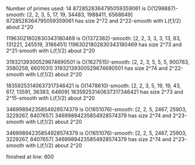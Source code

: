 Number of primes used: 14
8728528364795059359061 is O(1298887)-smooth:
	 [2, 2, 3, 5, 17, 19, 34483, 1988411, 6568649]
8728528364795059359061 has size 2^72 and 2^22-smooth with L(f,1/2) about 2^20

11963021802830343180469 is O(1372382)-smooth:
	 [2, 2, 3, 3, 3, 13, 83, 131221, 245519, 3186451]
11963021802830343180469 has size 2^73 and 2^21-smooth with L(f,1/2) about 2^20

31932139300529674690501 is O(1627515)-smooth:
	 [2, 2, 3, 5, 5, 5, 900763, 3580259, 6601031]
31932139300529674690501 has size 2^74 and 2^22-smooth with L(f,1/2) about 2^20

18359253140637317346421 is O(1478610)-smooth:
	 [2, 2, 3, 5, 19, 19, 43, 617, 13591, 36383, 64609]
18359253140637317346421 has size 2^73 and 2^15-smooth with L(f,1/2) about 2^20

34699894235854928574379 is O(1651076)-smooth:
	 [2, 2, 5, 2467, 25903, 3229267, 8407657]
34699894235854928574379 has size 2^74 and 2^23-smooth with L(f,1/2) about 2^20

34699894235854928574379 is O(1651076)-smooth:
	 [2, 2, 5, 2467, 25903, 3229267, 8407657]
34699894235854928574379 has size 2^74 and 2^23-smooth with L(f,1/2) about 2^20

finished at line: 600
